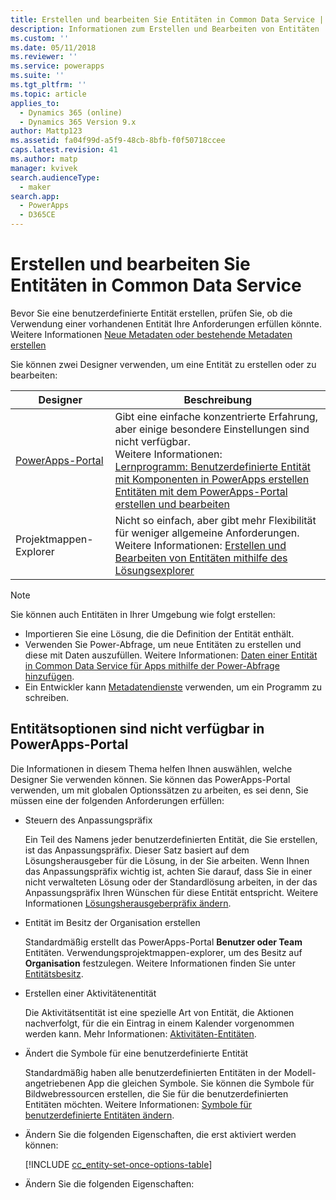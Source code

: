 ```yaml
---
title: Erstellen und bearbeiten Sie Entitäten in Common Data Service | MicrosoftDocs
description: Informationen zum Erstellen und Bearbeiten von Entitäten
ms.custom: ''
ms.date: 05/11/2018
ms.reviewer: ''
ms.service: powerapps
ms.suite: ''
ms.tgt_pltfrm: ''
ms.topic: article
applies_to:
  - Dynamics 365 (online)
  - Dynamics 365 Version 9.x
author: Mattp123
ms.assetid: fa04f99d-a5f9-48cb-8bfb-f0f50718ccee
caps.latest.revision: 41
ms.author: matp
manager: kvivek
search.audienceType:
  - maker
search.app:
  - PowerApps
  - D365CE
---
```

# <a name="create-and-edit-entities-in-common-data-service"></a>Erstellen und bearbeiten Sie Entitäten in Common Data Service

Bevor Sie eine benutzerdefinierte Entität erstellen, prüfen Sie, ob die Verwendung einer vorhandenen Entität Ihre Anforderungen erfüllen könnte. Weitere Informationen [Neue Metadaten oder bestehende Metadaten erstellen](create-edit-metadata.md#create-new-metadata-or-use-existing-metadata)

Sie können zwei Designer verwenden, um eine Entität zu erstellen oder zu bearbeiten:

|Designer| Beschreibung|
|--|--|
|[PowerApps-Portal](https://web.powerapps.com/?utm_source=padocs&utm_medium=linkinadoc&utm_campaign=referralsfromdoc)|Gibt eine einfache konzentrierte Erfahrung, aber einige besondere Einstellungen sind nicht verfügbar.<br />Weitere Informationen: <br />[Lernprogramm: Benutzerdefinierte Entität mit Komponenten in PowerApps erstellen](/powerapps/maker/common-data-service/create-custom-entity)<br />[Entitäten mit dem PowerApps-Portal erstellen und bearbeiten](create-edit-entities-portal.md)|
|Projektmappen-Explorer|Nicht so einfach, aber gibt mehr Flexibilität für weniger allgemeine Anforderungen. <br />Weitere Informationen: [Erstellen und Bearbeiten von Entitäten mithilfe des Lösungsexplorer](create-edit-entities-solution-explorer.md)|

> [!NOTE]
> Sie können auch Entitäten in Ihrer Umgebung wie folgt erstellen:
> - Importieren Sie eine Lösung, die die Definition der Entität enthält.
> - Verwenden Sie Power-Abfrage, um neue Entitäten zu erstellen und diese mit Daten auszufüllen. Weitere Informationen:  [Daten einer Entität in Common Data Service für Apps mithilfe der Power-Abfrage hinzufügen](/powerapps/maker/common-data-service/data-platform-cds-newentity-pq).
> - Ein Entwickler kann [Metadatendienste](/powerapps/developer/common-data-service/use-web-services#metadata-services) verwenden, um ein Programm zu schreiben.


## <a name="entity-options-not-available-in-the-powerapps-portal"></a>Entitätsoptionen sind nicht verfügbar in PowerApps-Portal

Die Informationen in diesem Thema helfen Ihnen auswählen, welche Designer Sie verwenden können. Sie können das PowerApps-Portal verwenden, um mit globalen Optionssätzen zu arbeiten, es sei denn, Sie müssen eine der folgenden Anforderungen erfüllen:

- Steuern des Anpassungspräfix

  Ein Teil des Namens jeder benutzerdefinierten Entität, die Sie erstellen, ist das Anpassungspräfix. Dieser Satz basiert auf dem Lösungsherausgeber für die Lösung, in der Sie arbeiten. Wenn Ihnen das Anpassungspräfix wichtig ist, achten Sie darauf, dass Sie in einer nicht verwalteten Lösung oder der Standardlösung arbeiten, in der das Anpassungspräfix Ihren Wünschen für diese Entität entspricht. Weitere Informationen [Lösungsherausgeberpräfix ändern](change-solution-publisher-prefix.md).

- Entität im Besitz der Organisation erstellen

  Standardmäßig erstellt das PowerApps-Portal **Benutzer oder Team** Entitäten. Verwendungsprojektmappen-explorer, um des Besitz auf **Organisation** festzulegen. Weitere Informationen finden Sie unter [Entitätsbesitz](types-of-entities.md#entity-ownership).

- Erstellen einer Aktivitätenentität

  Die Aktivitätsentität ist eine spezielle Art von Entität, die Aktionen nachverfolgt, für die ein Eintrag in einem Kalender vorgenommen werden kann. Mehr Informationen: [Aktivitäten-Entitäten](types-of-entities.md#activity-entities).

- Ändert die Symbole für eine benutzerdefinierte Entität

  Standardmäßig haben alle benutzerdefinierten Entitäten in der Modell-angetriebenen App die gleichen Symbole. Sie können die Symbole für Bildwebressourcen erstellen, die Sie für die benutzerdefinierten Entitäten möchten. Weitere Informationen: [Symbole für benutzerdefinierte Entitäten ändern](../model-driven-apps/change-custom-entity-icons.md). 

- Ändern Sie die folgenden Eigenschaften, die erst aktiviert werden können:

  [!INCLUDE [cc_entity-set-once-options-table](../../includes/cc_entity-set-once-options-table.md)]

- Ändern Sie die folgenden Eigenschaften:

  <!-- Based on ../../includes/cc_entity-changeable-options-table.md 
Removed these:

  /|**Description**/|Provide a meaningful description of the purpose of the entity./|

  /|**Primary Image**/|System entities that support images will already have an **Image** field. You can choose whether to display data in this field as the image for the record by setting this field to **[None]** or **Default Image**.<br /><br /> For custom entities you must first create an image field. Each entity can have only one image field. After you create one, you can change this setting to set the primary image. More information: [Image fields](../maker/common-data-service/types-of-fields.md#image-fields) /|-->

  |Option   |Beschreibung  |
  |---------|---------|
  |**Zugriffsteams**|Erstellen von Teamvorlagen für diese Entität. |
  |**Schnellerfassung erlauben**|Nachdem Sie ein **Formular für Schnellerfassung** für diese Entität erstellt und veröffentlicht haben, kann mithilfe der Schaltfläche **Erstellen** im Navigationsbereich ein neuer Datensatz erstellt werden. Weitere Informationen: [Erstellen und Entwerfen von Formularen](../model-driven-apps/create-design-forms.md)<br /><br /> Wenn diese Option für eine benutzerdefinierte Aktivitätsentität aktiviert ist, wird die benutzerdefinierte Aktivität in der Gruppe der Aktivitätsentitäten angezeigt, sobald Benutzer die Schaltfläche **Erstellen** im Navigationsbereich betätigen. Da Aktivitäten keine Formulare für Schnellerfassung unterstützten, wird das Hauptformular angezeigt, wenn auf das Symbol für benutzerdefinierte Entitäten geklickt wird.|
  |**Bereiche, in denen diese Entität angezeigt wird**|In der Webanwendung können Sie eine der verfügbaren Siteübersichtsbereiche zum Anzeigen diese Entität auswählen. Dies gilt nicht für modellgestützte Apps.|
  |**Überwachung**|Sofern für Ihre Organisation eine Überwachung aktiviert ist, können im Laufe der Zeit Änderungen an Entitätsdatensätzen erfasst werden. Wird die Überwachung einer Entität aktiviert, gilt dies auch für alle Felder der Entität. Sie können Felder auswählen oder löschen, bei denen die Überwachung aktiviert werden soll.|
  |**Änderungsnachverfolgung**|Die neue Funktion zur Änderungsnachverfolgung bietet eine leistungsstarke Synchronisierung der Daten, indem festgestellt wird, welche Daten nach der ursprünglichen Extraktion oder letzten Synchronisierung geändert wurden.  |
  |**Farbe**|Legen Sie eine Farbe fest, die für die Modell-angetriebenen App verwendet wird.|
  |**Dokumentenverwaltung**|Nachdem weitere Aufgaben zur Aktivierung der Dokumentenverwaltung für Ihre Organisation ausgeführt wurden, ermöglicht die Aktivierung dieser Funktion die Teilnahme an der Integration mit SharePoint. |
  |**Duplikaterkennung**|Die Aktivierung der Duplikaterkennung für die Organisation ermöglicht die Erstellung von Duplikaterkennungsregeln für diese Entität.|
  |**Für mobile Nutzung aktivieren**|Machen Sie diese Entität für Dynamics 365 for Phones and Tablets-Apps verfügbar. Sie können dieser Entität den Status **Schreibgeschützt für Mobile** zuweisen.<br /><br /> Wenn für die Formulare einer Entität eine Erweiterung erforderlich ist, die von Apps für Dynamics 365 for Phones and Tablets nicht unterstützt wird, können Sie mit dieser Einstellung sicherstellen, dass die Daten für diese Entitäten nicht von Benutzern der mobilen App bearbeitet werden können.|
  |**Für Phone Express aktivieren**|Machen Sie diese Entität für die Dynamics 365 for Phones-App verfügbar.|
  |**Seriendruck**|Diese Entität kann mit Seriendruck verwendet werden.|
  |**Offlinefunktion für Dynamics 365 for Outlook**|Ob Daten in dieser Entität verfügbar sind, da Dynamics 365 for Outlook nicht mit dem Netzwerk verbunden ist.|
  |**Lesebereich in Microsoft Dynamics 365 für Outlook**|Ob der Entität im Lesebereich von Dynamics 365 for Outlook-App angezeigt wird.|
  |**Benutzerdefinierte Hilfe verwenden**|Wenn diese Option aktiviert ist, legen Sie eine Hilfe-URL fest, um zu steuern, welche Seite Benutzern angezeigt wird, wenn sie in der Anwendung auf die Hilfe-Schaltfläche klicken. Verwenden Sie diesen Antworttyp, um Anweisungensbesonderen Ihren Unternehmensprozessen für die Entität angeben.|


### <a name="see-also"></a>Siehe auch

[Erstellen und Bearbeiten von Entitäten mithilfe des Lösungsexplorer](create-edit-entities-solution-explorer.md)<br />
[Lernprogramm: Benutzerdefinierte Entität mit Komponenten in PowerApps erstellen](/powerapps/maker/common-data-service/create-custom-entity)<br />
[Bearbeiten einer Entität](edit-entities.md)<br />
[Entwicklerdokumentation: Kundenentität erstellen](/dynamics365/customer-engagement/developer/org-service/create-custom-entity)
